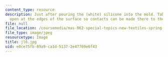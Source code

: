 ```yaml
---
content_type: resource
description: Just after pouring the (white) silicone into the mold. Tabs are left
  open at the edges of the surface so contacts can be made there to the lamp stand.
file: null
file_location: /coursemedia/mas-962-special-topics-new-textiles-spring-2010/e0ce75fb89a9ca1d51372e47769e6f43_jl6.jpg
file_type: image/jpeg
resourcetype: Image
title: jl6.jpg
uid: e0ce75fb-89a9-ca1d-5137-2e47769e6f43
---
```

